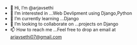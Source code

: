 - 👋 Hi, I’m @arjavsethi
- 👀 I’m interested in ...Web Devlipment using Django,Python
- 🌱 I’m currently learning ...Django
- 💞️ I’m looking to collaborate on ...projects on Django 
- 📫 How to reach me ...Feel free to drop an email at arjavsethi07@gmail.com

<!---
arjavsethi/arjavsethi is a ✨ special ✨ repository because its `README.md` (this file) appears on your GitHub profile.
You can click the Preview link to take a look at your changes.
--->
